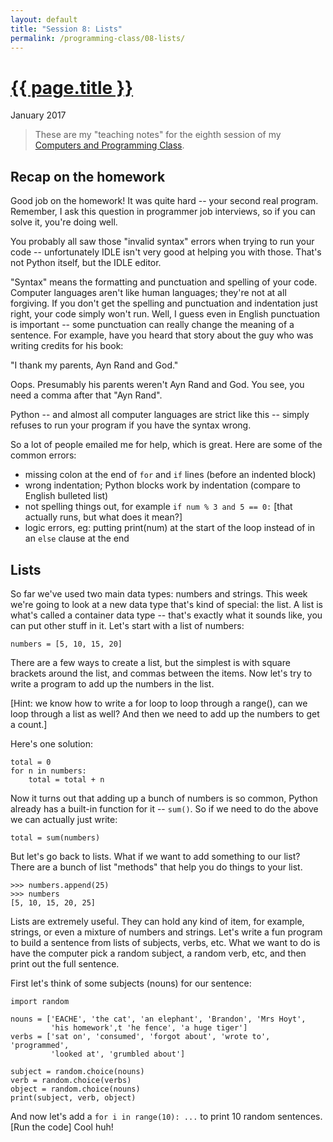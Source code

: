 ```yaml
---
layout: default
title: "Session 8: Lists"
permalink: /programming-class/08-lists/
---
```

<h1><a href="{{ page.permalink }}">{{ page.title }}</a></h1>
<p class="subtitle">January 2017</p>

> These are my "teaching notes" for the eighth session of my [Computers and Programming Class](/programming-class/).


Recap on the homework
---------------------

Good job on the homework! It was quite hard -- your second real program. Remember, I ask this question in programmer job interviews, so if you can solve it, you're doing well.

You probably all saw those "invalid syntax" errors when trying to run your code -- unfortunately IDLE isn't very good at helping you with those. That's not Python itself, but the IDLE editor.

"Syntax" means the formatting and punctuation and spelling of your code. Computer languages aren't like human languages; they're not at all forgiving. If you don't get the spelling and punctuation and indentation just right, your code simply won't run. Well, I guess even in English punctuation is important -- some punctuation can really change the meaning of a sentence. For example, have you heard that story about the guy who was writing credits for his book:

"I thank my parents, Ayn Rand and God."

Oops. Presumably his parents weren't Ayn Rand and God. You see, you need a comma after that "Ayn Rand".

Python -- and almost all computer languages are strict like this -- simply refuses to run your program if you have the syntax wrong.

So a lot of people emailed me for help, which is great. Here are some of the common errors:

* missing colon at the end of `for` and `if` lines (before an indented block)
* wrong indentation; Python blocks work by indentation (compare to English bulleted list)
* not spelling things out, for example `if num % 3 and 5 == 0:` [that actually runs, but what does it mean?]
* logic errors, eg: putting print(num) at the start of the loop instead of in an `else` clause at the end


Lists
-----

So far we've used two main data types: numbers and strings. This week we're going to look at a new data type that's kind of special: the list. A list is what's called a container data type -- that's exactly what it sounds like, you can put other stuff in it. Let's start with a list of numbers:

    numbers = [5, 10, 15, 20]

There are a few ways to create a list, but the simplest is with square brackets around the list, and commas between the items. Now let's try to write a program to add up the numbers in the list.

[Hint: we know how to write a for loop to loop through a range(), can we loop through a list as well? And then we need to add up the numbers to get a count.]

Here's one solution:

    total = 0
    for n in numbers:
        total = total + n

Now it turns out that adding up a bunch of numbers is so common, Python already has a built-in function for it -- `sum()`. So if we need to do the above we can actually just write:

    total = sum(numbers)

But let's go back to lists. What if we want to add something to our list? There are a bunch of list "methods" that help you do things to your list.

    >>> numbers.append(25)
    >>> numbers
    [5, 10, 15, 20, 25]

Lists are extremely useful. They can hold any kind of item, for example, strings, or even a mixture of numbers and strings. Let's write a fun program to build a sentence from lists of subjects, verbs, etc. What we want to do is have the computer pick a random subject, a random verb, etc, and then print out the full sentence.

First let's think of some subjects (nouns) for our sentence:

    import random

    nouns = ['EACHE', 'the cat', 'an elephant', 'Brandon', 'Mrs Hoyt',
             'his homework',t 'he fence', 'a huge tiger']
    verbs = ['sat on', 'consumed', 'forgot about', 'wrote to', 'programmed',
             'looked at', 'grumbled about']

    subject = random.choice(nouns)
    verb = random.choice(verbs)
    object = random.choice(nouns)
    print(subject, verb, object)

And now let's add a `for i in range(10): ...` to print 10 random sentences. [Run the code] Cool huh!


